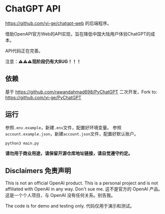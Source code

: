 # ChatGPT API

<https://github.com/yi-ge/chatgpt-web> 的后端程序。

借助OpenAPI官方Web的API实现，旨在降低中国大陆用户体验ChatGPT的成本。

API代码正在完善。

注意：**⚠⚠⚠现阶段仍有大BUG！！！**

## 依赖

基于 <https://github.com/rawandahmad698/PyChatGPT> 二次开发，Fork to: <https://github.com/yi-ge/PyChatGPT>

## 运行

参照`.env.example`，新建`.env`文件，配置好环境变量。
参照`account.example.json`，新建`account.json`文件，配置好默认账户。

```bash
python3 main.py
```

**请勿用于商业用途，请保留开源仓库地址链接，请自觉遵守约定。**

## Disclaimers 免责声明

This is not an official OpenAI product. This is a personal project and is not affiliated with OpenAI in any way. Don't sue me.
这不是官方的 OpenAI 产品。这是一个个人项目，与 OpenAI 没有任何关系。别告我。

The code is for demo and testing only.
代码仅用于演示和测试。
